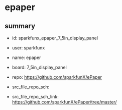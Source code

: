 # epaper
 
## summary 
* id: sparkfunx_epaper_7_5in_display_panel
* user: sparkfunx
* name: epaper
* board: 7_5in_display_panel
* repo: https://github.com/sparkfunX/ePaper



* src_file_repo_sch: 
* src_file_repo_sch_link: https://github.com/sparkfunX/ePaper/tree/master/







